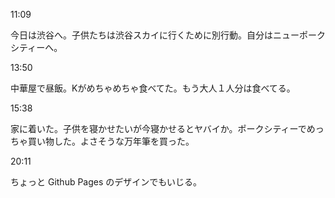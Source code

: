 11:09

今日は渋谷へ。子供たちは渋谷スカイに行くために別行動。自分はニューポークシティーへ。

13:50

中華屋で昼飯。Kがめちゃめちゃ食べてた。もう大人１人分は食べてる。

15:38

家に着いた。子供を寝かせたいが今寝かせるとヤバイか。ポークシティーでめっちゃ買い物した。よさそうな万年筆を買った。

20:11

ちょっと Github Pages のデザインでもいじる。
